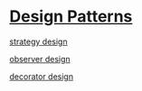 # [Design Patterns](https://github.com/Khair9/Year-2-CompSci-Notes/blob/main/OOSE2/oose.md)

[strategy design](https://github.com/Khair9/Year-2-CompSci-Notes/blob/main/OOSE2/strategy%20design.md)

[observer design](https://github.com/Khair9/Year-2-CompSci-Notes/blob/main/OOSE2/ObserverPattern.md)

[decorator design](https://github.com/Khair9/Year-2-CompSci-Notes/blob/main/OOSE2/DecoratorPattern.md)
